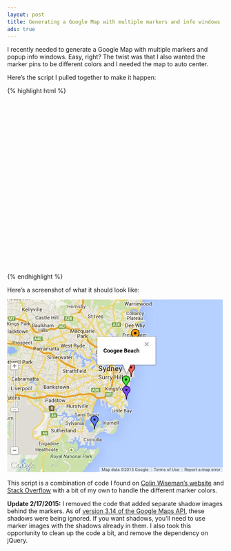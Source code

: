 ```yaml
---
layout: post
title: Generating a Google Map with multiple markers and info windows
ads: true
---
```

I recently needed to generate a Google Map with multiple markers and popup info windows. Easy, right? The twist was that I also wanted the marker pins to be different colors and I needed the map to auto center.

Here’s the script I pulled together to make it happen:

{% highlight html %}
<!DOCTYPE html>
<html> 
<head> 
  <meta http-equiv="content-type" content="text/html; charset=UTF-8"> 
  <title>Google Maps Multiple Markers</title> 
  <script src="http://maps.google.com/maps/api/js?sensor=false"></script>
</head> 
<body>
  <div id="map" style="width: 500px; height: 400px;"></div>
  
  <script>
    // Define your locations: HTML content for the info window, latitude, longitude
    var locations = [
      ['<h4>Bondi Beach</h4>', -33.890542, 151.274856],
      ['<h4>Coogee Beach</h4>', -33.923036, 151.259052],
      ['<h4>Cronulla Beach</h4>', -34.028249, 151.157507],
      ['<h4>Manly Beach</h4>', -33.80010128657071, 151.28747820854187],
      ['<h4>Maroubra Beach</h4>', -33.950198, 151.259302]
    ];
    
    // Setup the different icons and shadows
    var iconURLPrefix = 'http://maps.google.com/mapfiles/ms/icons/';
    
    var icons = [
      iconURLPrefix + 'red-dot.png',
      iconURLPrefix + 'green-dot.png',
      iconURLPrefix + 'blue-dot.png',
      iconURLPrefix + 'orange-dot.png',
      iconURLPrefix + 'purple-dot.png',
      iconURLPrefix + 'pink-dot.png',      
      iconURLPrefix + 'yellow-dot.png'
    ]
    var iconsLength = icons.length;

    var map = new google.maps.Map(document.getElementById('map'), {
      zoom: 10,
      center: new google.maps.LatLng(-37.92, 151.25),
      mapTypeId: google.maps.MapTypeId.ROADMAP,
      mapTypeControl: false,
      streetViewControl: false,
      panControl: false,
      zoomControlOptions: {
         position: google.maps.ControlPosition.LEFT_BOTTOM
      }
    });

    var infowindow = new google.maps.InfoWindow({
      maxWidth: 160
    });

    var markers = new Array();
    
    var iconCounter = 0;
    
    // Add the markers and infowindows to the map
    for (var i = 0; i < locations.length; i++) {  
      var marker = new google.maps.Marker({
        position: new google.maps.LatLng(locations[i][1], locations[i][2]),
        map: map,
        icon: icons[iconCounter]
      });

      markers.push(marker);

      google.maps.event.addListener(marker, 'click', (function(marker, i) {
        return function() {
          infowindow.setContent(locations[i][0]);
          infowindow.open(map, marker);
        }
      })(marker, i));
      
      iconCounter++;
      // We only have a limited number of possible icon colors, so we may have to restart the counter
      if(iconCounter >= iconsLength) {
      	iconCounter = 0;
      }
    }

    function autoCenter() {
      //  Create a new viewpoint bound
      var bounds = new google.maps.LatLngBounds();
      //  Go through each...
      for (var i = 0; i < markers.length; i++) {  
				bounds.extend(markers[i].position);
      }
      //  Fit these bounds to the map
      map.fitBounds(bounds);
    }
    autoCenter();
  </script> 
</body>
</html>
{% endhighlight %}

Here’s a screenshot of what it should look like:

![Map Screenshot](/blog/images/2013/08/google-maps-updated.jpg)

This script is a combination of code I found on [Colin Wiseman’s website](http://you.arenot.me/2010/06/29/google-maps-api-v3-0-multiple-markers-multiple-infowindows/) and [Stack Overflow](http://stackoverflow.com/a/3059129/648844) with a bit of my own to handle the different marker colors.

**Update 2/17/2015:** I removed the code that added separate shadow images behind the markers. As of [version 3.14 of the Google Maps API](https://developers.google.com/maps/documentation/javascript/markers#complex_icons), these shadows were being ignored. If you want shadows, you’ll need to use marker images with the shadows already in them. I also took this opportunity to clean up the code a bit, and remove the dependency on jQuery.